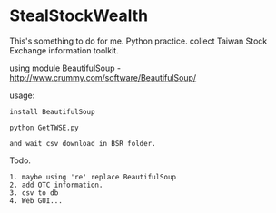 StealStockWealth
================

This's something to do for me. 
Python practice. 
collect Taiwan Stock Exchange information toolkit. 

using module 
	BeautifulSoup - http://www.crummy.com/software/BeautifulSoup/ 

usage:

	install BeautifulSoup
	
	python GetTWSE.py
	
	and wait csv download in BSR folder.
	
Todo.

	1. maybe using 're' replace BeautifulSoup
	2. add OTC information.
	3. csv to db
	4. Web GUI...
